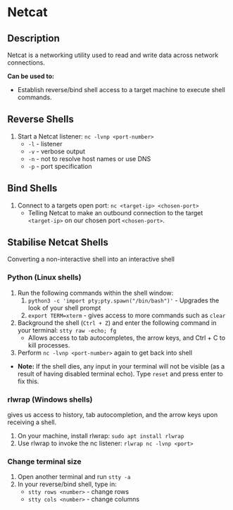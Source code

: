 # Netcat

## Description
Netcat is a networking utility used to read and write data across network connections.

**Can be used to:**
-   Establish reverse/bind shell access to a target machine to execute shell commands.

## Reverse Shells
1) Start a Netcat listener: `nc -lvnp <port-number>`
	- `-l` - listener
	- `-v` - verbose output
	- `-n` - not to resolve host names or use DNS
	- `-p` - port specification

## Bind Shells
1) Connect to a targets open port: `nc <target-ip> <chosen-port>`
	- Telling Netcat to make an outbound connection to the target `<target-ip>` on our chosen port `<chosen-port>`.

## Stabilise Netcat Shells
Converting a non-interactive shell into an interactive shell
### Python (Linux shells)
1) Run the following commands within the shell window:
	1) `python3 -c 'import pty;pty.spawn("/bin/bash")'` - Upgrades the look of your shell prompt
	2) `export TERM=xterm` - gives access to more commands such as `clear`
2) Background the shell (`Ctrl + Z`) and enter the following command in your terminal: `stty raw -echo; fg`
	- Allows access to tab autocompletes, the arrow keys, and Ctrl + C to kill processes.
3) Perform `nc -lvnp <port-number>` again to get back into shell
- **Note:** If the shell dies, any input in your terminal will not be visible (as a result of having disabled terminal echo). Type `reset` and press enter to fix this.

### rlwrap (Windows shells)
gives us access to history, tab autocompletion, and the arrow keys upon receiving a shell.
1) On your machine, install rlwrap: `sudo apt install rlwrap`
2) Use rlwrap to invoke the nc listener: `rlwrap nc -lvnp <port>`

### Change terminal size
1) Open another terminal and run `stty -a`
2) In your reverse/bind shell, type in: 
	- `stty rows <number>` - change rows
	- `stty cols <number>` - change columns
